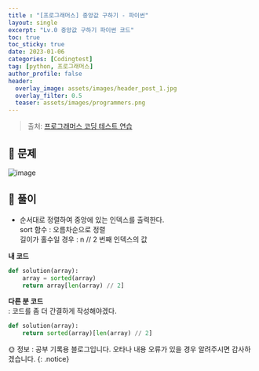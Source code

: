 ```yaml
---
title : "[프로그래머스] 중앙값 구하기 - 파이썬"
layout: single
excerpt: "Lv.0 중앙값 구하기 파이썬 코드"
toc: true
toc_sticky: true
date: 2023-01-06
categories: [Codingtest]
tag: [python, 프로그래머스]
author_profile: false
header:
  overlay_image: assets/images/header_post_1.jpg
  overlay_filter: 0.5 
  teaser: assets/images/programmers.png
---
```


> 출처: [프로그래머스 코딩 테스트 연습](https://school.programmers.co.kr/learn/challenges)  

## 🐝 문제  
![image](https://user-images.githubusercontent.com/50590124/210813987-33fdd960-55ba-41ab-8e7b-0bf45d466515.png)

## 🍯 풀이  
- 순서대로 정렬하여 중앙에 있는 인덱스를 출력한다.  
sort 함수 : 오름차순으로 정렬  
길이가 홀수일 경우 : n // 2 번째 인덱스의 값

**내 코드**  
```python
def solution(array):
    array = sorted(array)
    return array[len(array) // 2]
```

**다른 분 코드**  
: 코드를 좀 더 간결하게 작성해야겠다.

```python
def solution(array):
    return sorted(array)[len(array) // 2]
```

🌞 정보 : 공부 기록용 블로그입니다. 오타나 내용 오류가 있을 경우 알려주시면 감사하겠습니다.
{: .notice}
